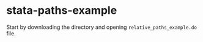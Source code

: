 # stata-paths-example
Start by downloading the directory and opening `relative_paths_example.do` file.
